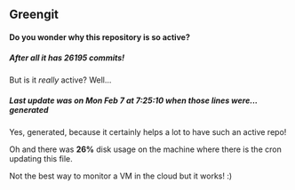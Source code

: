 ## Greengit

#### Do you wonder why this repository is so active?

##### After all it has 26195 commits!

But is it *really* active? Well...

##### Last update was on Mon Feb 7 at 7:25:10 when those lines were... generated

Yes, generated, because it certainly helps a lot to have such an active repo!

Oh and there was **26%** disk usage on the machine
where there is the cron updating this file.

Not the best way to monitor a VM in the cloud but it works! :)
